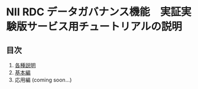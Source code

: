 # NII RDC データガバナンス機能　実証実験版サービス用チュートリアルの説明

## 目次

1. [各種説明](./01_overview/top.md)
1. [基本編](./02_basic/top.md)
1. 応用編 (coming soon...)
